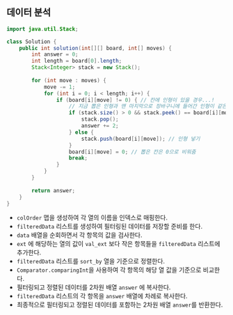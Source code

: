 ## 데이터 분석

```java
import java.util.Stack;

class Solution {
    public int solution(int[][] board, int[] moves) {
        int answer = 0;
        int length = board[0].length;
        Stack<Integer> stack = new Stack();
        
        for (int move : moves) {
            move -= 1;
            for (int i = 0; i < length; i++) {
                if (board[i][move] != 0) { // 칸에 인형이 있을 경우...!
                    // 지금 뽑은 인형과 맨 마지막으로 장바구니에 들어간 인형이 같은 경우...!
                    if (stack.size() > 0 && stack.peek() == board[i][move]) { 
                        stack.pop();
                        answer += 2;
                    } else {
                        stack.push(board[i][move]); // 인형 넣기
                    }
                    board[i][move] = 0; // 뽑은 칸은 0으로 비워줌
                    break;
                }
            }
        }
        
        return answer;
    }
}
```

* `colOrder` 맵을 생성하여 각 열의 이름을 인덱스로 매핑한다.
* `filteredData` 리스트를 생성하여 필터링된 데이터를 저장할 준비를 한다.
* `data` 배열을 순회하면서 각 항목의 값을 검사한다.
* `ext` 에 해당하는 열의 값이 `val_ext` 보다 작은 항목들을 `filteredData` 리스트에 추가한다.
* `filteredData` 리스트를 `sort_by` 열을 기준으로 정렬한다.
* `Comparator.comparingInt`을 사용하여 각 항목의 해당 열 값을 기준으로 비교한다.
* 필터링되고 정렬된 데이터를 2차원 배열 `answer` 에 복사한다.
* `filteredData` 리스트의 각 항목을 `answer` 배열에 차례로 복사한다.
* 최종적으로 필터링되고 정렬된 데이터를 포함하는 2차원 배열 `answer`를 반환한다.
